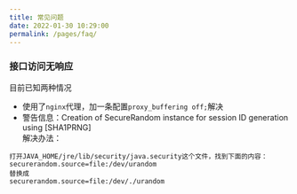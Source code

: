 ```yaml
---
title: 常见问题
date: 2022-01-30 10:29:00
permalink: /pages/faq/
---
```


### 接口访问无响应

目前已知两种情况

- 使用了`nginx`代理，加一条配置`proxy_buffering off;`解决
- 警告信息：Creation of SecureRandom instance for session ID generation using [SHA1PRNG]  
解决办法：  
```
打开JAVA_HOME/jre/lib/security/java.security这个文件，找到下面的内容：
securerandom.source=file:/dev/urandom
替换成
securerandom.source=file:/dev/./urandom
```
